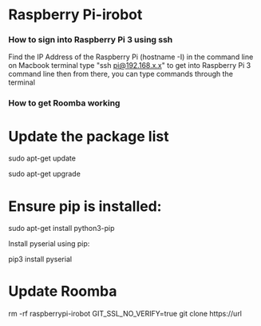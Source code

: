 # Raspberry Pi-irobot


### How to sign into Raspberry Pi 3 using ssh
Find the IP Address of the Raspberry Pi (hostname -I) in the command line
  on Macbook terminal type "ssh pi@192.168.x.x" to get into Raspberry Pi 3 command line
  then from there, you can type commands through the terminal


### How to get Roomba working
# Update the package list
sudo apt-get update

sudo apt-get upgrade

# Ensure pip is installed:
sudo apt-get install python3-pip

Install pyserial using pip:

pip3 install pyserial


# Update Roomba
rm -rf raspberrypi-irobot
GIT_SSL_NO_VERIFY=true git clone https://url


